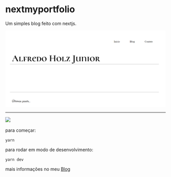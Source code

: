 # nextmyportfolio

Um simples blog feito com nextjs.

![](public/images/logo.png)

<hr>

![](public/gif/apresentacao.gif)

para começar:
```command
yarn
```

para rodar em modo de desenvolvimento:
```command
yarn dev
```

mais informações no meu [Blog](https://www.alfredohjr.com.br)